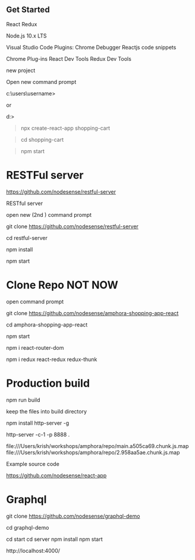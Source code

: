 ## Get Started

React Redux

Node.js 10.x LTS


Visual Studio Code
	Plugins:
		Chrome Debugger
        Reactjs code snippets
        
    
Chrome
   Plug-ins
       React Dev Tools
       Redux Dev Tools
       
       
 new project
 
 Open new command prompt
 
 c:\users\username> 
   
   or 
 
 d:\> 
 
> npx create-react-app shopping-cart

> cd shopping-cart

> npm start


# RESTFul server

https://github.com/nodesense/restful-server


RESTful server

open new (2nd ) command prompt

git clone https://github.com/nodesense/restful-server

cd restful-server

npm install

npm start
  

# Clone Repo NOT NOW

open command prompt

git clone https://github.com/nodesense/amphora-shopping-app-react

cd amphora-shopping-app-react

npm start


npm i react-router-dom



npm i redux  react-redux    redux-thunk



# Production build

npm run build

keep the files into build directory


npm install http-server -g

http-server -c-1 -p 8888 .


file:///Users/krish/workshops/amphora/repo/main.a505ca69.chunk.js.map
file:///Users/krish/workshops/amphora/repo/2.958aa5ae.chunk.js.map


Example source code


https://github.com/nodesense/react-app



# Graphql

git clone https://github.com/nodesense/graphql-demo

cd graphql-demo

cd start
cd server
npm install
npm start

http://localhost:4000/
